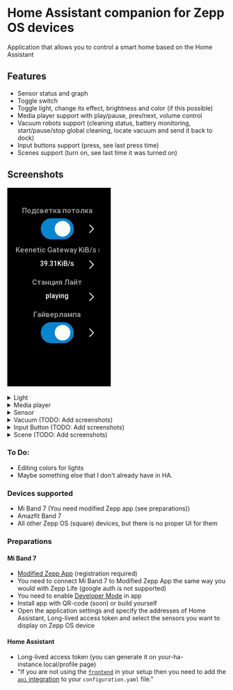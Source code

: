 # Home Assistant companion for Zepp OS devices
Application that allows you to control a smart home based on the Home Assistant

## Features
- Sensor status and graph
- Toggle switch
- Toggle light, change its effect, brightness and color (if this possible)
- Media player support with play/pause, prev/next, volume control
- Vacuum robots support (cleaning status, battery monitoring, start/pause/stop global cleaning, locate vacuum and send it back to dock)
- Input buttons support (press, see last press time)
- Scenes support (turn on, see last time it was turned on)

## Screenshots  
![image](images/1.png)  
<details>
  <summary>Light</summary>
  <img src="images/3.png">
  <img src="images/3.1.png">
  <img src="images/3.2.png">
  <img src="images/3.3.png">
</details>
<details>
  <summary>Media player</summary>
  <img src="images/2.png">
  <img src="images/2.1.png">
</details>
<details>
  <summary>Sensor</summary>
  <img src="images/4.png">
</details>
<details>
  <summary>Vacuum (TODO: Add screenshots)</summary>
  <img src="images/5.png">
</details>
<details>
  <summary>Input Button (TODO: Add screenshots)</summary>
  <img src="images/6.png">
</details>
<details>
  <summary>Scene (TODO: Add screenshots)</summary>
  <img src="images/7.png">
</details>

### To Do:
- Editing colors for lights
- Maybe something else that I don't already have in HA.

### Devices supported
- Mi Band 7 (You need modified Zepp app (see preparations))
- Amazfit Band 7
- All other Zepp OS (square) devices, but there is no proper UI for them

### Preparations
#### Mi Band 7
- [Modified Zepp App](https://4pda.to/forum/index.php?showtopic=797981&st=15700#entry122653549) (registration required)
- You need to connect Mi Band 7 to Modified Zepp App the same way you would with Zepp Life (google auth is not  supported)
- You need to enable [Developer Mode](https://docs.zepp.com/docs/1.0/guides/tools/zepp-app/) in app
- Install app with QR-code (soon) or build yourself
- Open the application settings and specify the addresses of Home Assistant, Long-lived access token and select the sensors you want to display on Zepp OS device
#### Home Assistant
- Long-lived access token (you can generate it on your-ha-instance.local/profile page)
- "If you are not using the [`frontend`](https://www.home-assistant.io/integrations/frontend/) in your setup then you need to add the [`api` integration](https://www.home-assistant.io/integrations/api/) to your `configuration.yaml` file."